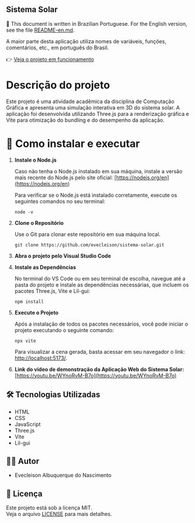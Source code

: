 ## Sistema Solar

📌 This document is written in Brazilian Portuguese. For the English version, see the file [README-en.md](/README-en.md).

A maior parte desta aplicação utiliza nomes de variáveis, funções, comentários, etc., em português do Brasil.

👉  [Veja o projeto em funcionamento](https://evecleison.github.io/sistema-solar/)

# Descrição do projeto

Este projeto é uma atividade acadêmica da disciplina de Computação Gráfica e apresenta uma simulação interativa em 3D do sistema solar. A aplicação foi desenvolvida utilizando Three.js para a renderização gráfica e Vite para otimização do bundling e do desempenho da aplicação.

# 🚀 Como instalar e executar

1. **Instale o Node.js**

   Caso não tenha o Node.js instalado em sua máquina, instale a versão mais recente do Node.js pelo site oficial: [https://nodejs.org/en](https://nodejs.org/en)

   Para verificar se o Node.js está instalado corretamente, execute os seguintes comandos no seu terminal:
   ```shell
   node -v
   ```

2. **Clone o Repositório**

   Use o Git para clonar este repositório em sua máquina local.
   ```shell
   git clone https://github.com/evecleison/sistema-solar.git

3. **Abra o projeto pelo Visual Studio Code**

4. **Instale as Dependências**

   No terminal do VS Code ou em seu terminal de escolha, navegue até a pasta do projeto e instale as dependências necessárias, que incluem os pacotes Three.js, Vite e Lil-gui: 
   ```shell
   npm install
   ```

5. **Execute o Projeto**

   Após a instalação de todos os pacotes necessários, você pode iniciar o projeto executando o seguinte comando:
   ```shell
   npx vite
   ```

   Para visualizar a cena gerada, basta acessar em seu navegador o link: [http://localhost:5173/](http://localhost:5173/).

6. **Link do vídeo de demonstração da Aplicação Web do Sistema Solar:** [https://youtu.be/WYnoRvM-B7o](https://youtu.be/WYnoRvM-B7o)

## 🛠 Tecnologias Utilizadas 

- HTML
- CSS
- JavaScript
- Three.js
- Vite
- Lil-gui

## 👨‍💻  Autor

- Evecleison Albuquerque do Nascimento

## 📄 Licença

Este projeto está sob a licença MIT.  
Veja o arquivo [LICENSE](./LICENSE) para mais detalhes.

